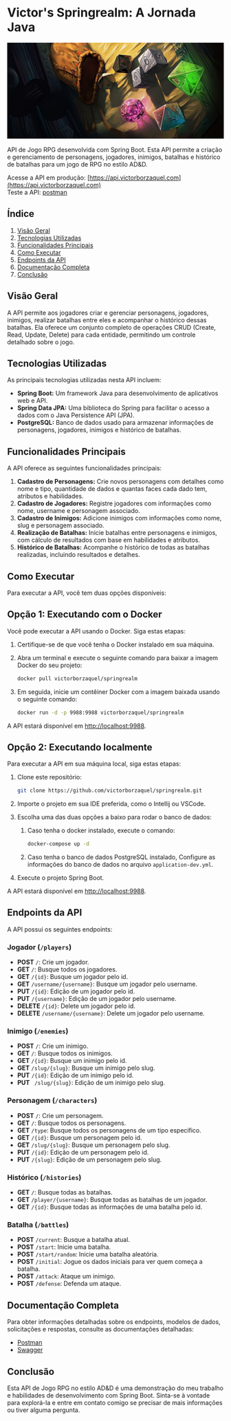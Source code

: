 # Victor's Springrealm: A Jornada Java

![](.github/images/cover.jpg)

API de Jogo RPG desenvolvida com Spring Boot. Esta API permite a criação e gerenciamento de personagens, jogadores, inimigos, batalhas e histórico de batalhas para um jogo de RPG no estilo AD&D.

Acesse a API em produção: [https://api.victorborzaquel.com](https://api.victorborzaquel.com)  
Teste a API: [postman](https://www.postman.com/victorborzaquel/workspace/victor-s-springrealm-a-jornada-java/overview)

## Índice

1. [Visão Geral](#visão-geral)
2. [Tecnologias Utilizadas](#tecnologias-utilizadas)
3. [Funcionalidades Principais](#funcionalidades-principais)
4. [Como Executar](#como-executar)
5. [Endpoints da API](#endpoints-da-api)
6. [Documentação Completa](#documentação-completa)
7. [Conclusão](#conclusão)

## Visão Geral

A API permite aos jogadores criar e gerenciar personagens, jogadores, inimigos, realizar batalhas entre eles e acompanhar o histórico dessas batalhas. Ela oferece um conjunto completo de operações CRUD (Create, Read, Update, Delete) para cada entidade, permitindo um controle detalhado sobre o jogo.

## Tecnologias Utilizadas

As principais tecnologias utilizadas nesta API incluem:

- **Spring Boot:** Um framework Java para desenvolvimento de aplicativos web e API.
- **Spring Data JPA:** Uma biblioteca do Spring para facilitar o acesso a dados com o Java Persistence API (JPA).
- **PostgreSQL:** Banco de dados usado para armazenar informações de personagens, jogadores, inimigos e histórico de batalhas.

## Funcionalidades Principais

A API oferece as seguintes funcionalidades principais:

1. **Cadastro de Personagens:** Crie novos personagens com detalhes como nome e tipo, quantidade de dados e quantas faces cada dado tem, atributos e habilidades.
2. **Cadastro de Jogadores:** Registre jogadores com informações como nome, username e personagem associado.
3. **Cadastro de Inimigos:** Adicione inimigos com informações como nome, slug e personagem associado.
4. **Realização de Batalhas:** Inicie batalhas entre personagens e inimigos, com cálculo de resultados com base em habilidades e atributos.
5. **Histórico de Batalhas:** Acompanhe o histórico de todas as batalhas realizadas, incluindo resultados e detalhes.

## Como Executar
Para executar a API, você tem duas opções disponíveis:

## Opção 1: Executando com o Docker
Você pode executar a API usando o Docker. Siga estas etapas:

1. Certifique-se de que você tenha o Docker instalado em sua máquina.

2. Abra um terminal e execute o seguinte comando para baixar a imagem Docker do seu projeto:

   ```bash
   docker pull victorborzaquel/springrealm
   ```

3. Em seguida, inicie um contêiner Docker com a imagem baixada usando o seguinte comando:

   ```bash
   docker run -d -p 9988:9988 victorborzaquel/springrealm
   ```

A API estará disponível em [http://localhost:9988](http://localhost:9988).

## Opção 2: Executando localmente

Para executar a API em sua máquina local, siga estas etapas:


1. Clone este repositório:

   ```bash
   git clone https://github.com/victorborzaquel/springrealm.git
   ```

2. Importe o projeto em sua IDE preferida, como o Intellij ou VSCode.

3. Escolha uma das duas opções a baixo para rodar o banco de dados:

   1. Caso tenha o docker instalado, execute o comando:

      ```bash
      docker-compose up -d
      ```

   2. Caso tenha o banco de dados PostgreSQL instalado, Configure as informações do banco de dados no arquivo `application-dev.yml`.

4. Execute o projeto Spring Boot.

A API estará disponível em [http://localhost:9988](http://localhost:9988).

## Endpoints da API

A API possui os seguintes endpoints:  

### Jogador (`/players`)

- **POST** `/`: Crie um jogador.
- **GET** `/`: Busque todos os jogadores.
- **GET** `/{id}`: Busque um jogador pelo id.
- **GET** `/username/{username}`: Busque um jogador pelo username.
- **PUT** `/{id}`: Edição de um jogador pelo id.
- **PUT** `/{username}`: Edição de um jogador pelo username.
- **DELETE** `/{id}`: Delete um jogador pelo id.
- **DELETE** `/username/{username}`: Delete um jogador pelo username.

### Inimigo (`/enemies`)

- **POST** `/`: Crie um inimigo.
- **GET** `/`: Busque todos os inimigos.
- **GET** `/{id}`: Busque um inimigo pelo id.
- **GET** `/slug/{slug}`: Busque um inimigo pelo slug.
- **PUT** `/{id}`: Edição de um inimigo pelo id.
- **PUT** ` /slug/{slug}`: Edição de um inimigo pelo slug.

### Personagem (`/characters`)

- **POST** `/`: Crie um personagem.
- **GET** `/`: Busque todos os personagens.
- **GET** `/type`: Busque todos os personagens de um tipo específico.
- **GET** `/{id}`: Busque um personagem pelo id.
- **GET** `/slug/{slug}`: Busque um personagem pelo slug.
- **PUT** `/{id}`: Edição de um personagem pelo id.
- **PUT** `/{slug}`: Edição de um personagem pelo slug.

### Histórico (`/histories`)

- **GET** `/`: Busque todas as batalhas.
- **GET** `/player/{username}`: Busque todas as batalhas de um jogador.
- **GET** `/{id}`: Busque todas as informações de uma batalha pelo id.

### Batalha (`/battles`)

- **POST** `/current`: Busque a batalha atual.
- **POST** `/start`: Inicie uma batalha.
- **POST** `/start/random`: Inicie uma batalha aleatória.
- **POST** `/initial`: Jogue os dados iniciais para ver quem começa a batalha.
- **POST** `/attack`: Ataque um inimigo.
- **POST** `/defense`: Defenda um ataque.

## Documentação Completa

Para obter informações detalhadas sobre os endpoints, modelos de dados, solicitações e respostas, consulte as documentações detalhadas:

- [Postman](https://www.postman.com/victorborzaquel/workspace/victor-s-springrealm-a-jornada-java/overview)
- [Swagger](https://api.victorborzaquel.com/swagger-ui/index.html)

## Conclusão

Esta API de Jogo RPG no estilo AD&D é uma demonstração do meu trabalho e habilidades de desenvolvimento com Spring Boot. Sinta-se à vontade para explorá-la e entre em contato comigo se precisar de mais informações ou tiver alguma pergunta.